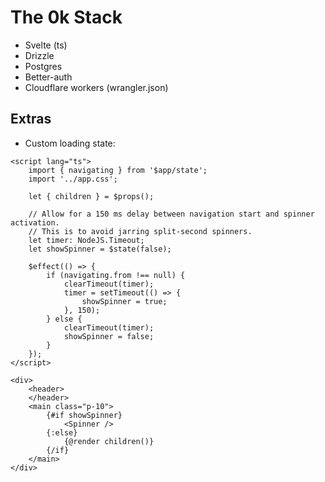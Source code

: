 # The 0k Stack
- Svelte (ts)
- Drizzle
- Postgres
- Better-auth
- Cloudflare workers (wrangler.json)

## Extras
- Custom loading state:
```svelte
<script lang="ts">
	import { navigating } from '$app/state';
	import '../app.css';

	let { children } = $props();

	// Allow for a 150 ms delay between navigation start and spinner activation.
	// This is to avoid jarring split-second spinners.
	let timer: NodeJS.Timeout;
	let showSpinner = $state(false);

	$effect(() => {
		if (navigating.from !== null) {
			clearTimeout(timer);
			timer = setTimeout(() => {
				showSpinner = true;
			}, 150);
		} else {
			clearTimeout(timer);
			showSpinner = false;
		}
	});
</script>

<div>
    <header>
    </header>
	<main class="p-10">
		{#if showSpinner}
			<Spinner />
		{:else}
			{@render children()}
		{/if}
	</main>
</div>
